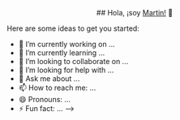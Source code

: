 <div align="center">
## Hola, ¡soy <a href="https://www.linkedin.com/in/martin-pereira-39009b227/" target="_blank">Martin!</a> 👋
</div>

Here are some ideas to get you started:

- 🔭 I’m currently working on ...
- 🌱 I’m currently learning ...
- 👯 I’m looking to collaborate on ...
- 🤔 I’m looking for help with ...
- 💬 Ask me about ...
- 📫 How to reach me: ...
- 😄 Pronouns: ...
- ⚡ Fun fact: ...
-->
